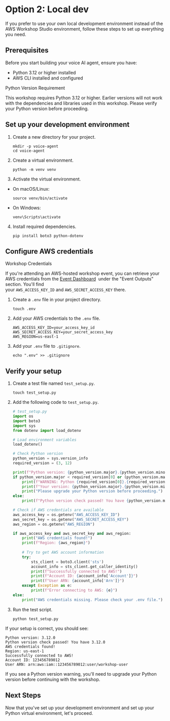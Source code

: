 # Option 2: Local dev

If you prefer to use your own local development environment instead of the AWS Workshop Studio environment, follow these steps to set up everything you need.


## Prerequisites


Before you start building your voice AI agent, ensure you have:

- Python 3.12 or higher installed
- AWS CLI installed and configured

Python Version Requirement

This workshop requires Python 3.12 or higher. Earlier versions will not work with the dependencies and libraries used in this workshop. Please verify your Python version before proceeding.


## Set up your development environment


1. Create a new directory for your project.
    
    ```
    mkdir -p voice-agent
    cd voice-agent
    ```
    
2. Create a virtual environment.
    
    ```
    python -m venv venv
    ```
    
3. Activate the virtual environment.
    

- On macOS/Linux:
    
    ```
    source venv/bin/activate
    ```
    
- On Windows:
    
    ```
    venv\Scripts\activate
    ```
    

4. Install required dependencies.
    
    ```
    pip install boto3 python-dotenv
    ```
    


## Configure AWS credentials


Workshop Credentials

If you're attending an AWS-hosted workshop event, you can retrieve your AWS credentials from the [Event Dashboard](https://prod.workshops.aws/event/dashboard/en-US)  under the "Event Outputs" section. You'll find your `AWS_ACCESS_KEY_ID` and `AWS_SECRET_ACCESS_KEY` there.

1. Create a `.env` file in your project directory.
    
    ```
    touch .env
    ```
    
2. Add your AWS credentials to the `.env` file.
    
    ```
    AWS_ACCESS_KEY_ID=your_access_key_id
    AWS_SECRET_ACCESS_KEY=your_secret_access_key
    AWS_REGION=us-east-1
    ```
    
3. Add your `.env` file to `.gitignore`.
    
    ```
    echo ".env" >> .gitignore
    ```
    


## Verify your setup


1. Create a test file named `test_setup.py`.
    
    ```
    touch test_setup.py
    ```
    
2. Add the following code to `test_setup.py`.
    
    ```python
    # test_setup.py
    import os
    import boto3
    import sys
    from dotenv import load_dotenv
    
    # Load environment variables
    load_dotenv()
    
    # Check Python version
    python_version = sys.version_info
    required_version = (3, 12)
    
    print(f"Python version: {python_version.major}.{python_version.minor}.{python_version.micro}")
    if python_version.major < required_version[0] or (python_version.major == required_version[0] and python_version.minor < required_version[1]):
        print(f"WARNING: Python {required_version[0]}.{required_version[1]} or higher is required for this workshop.")
        print(f"Your version: {python_version.major}.{python_version.minor}.{python_version.micro}")
        print("Please upgrade your Python version before proceeding.")
    else:
        print(f"Python version check passed! You have {python_version.major}.{python_version.minor}.{python_version.micro}")
    
    # Check if AWS credentials are available
    aws_access_key = os.getenv("AWS_ACCESS_KEY_ID")
    aws_secret_key = os.getenv("AWS_SECRET_ACCESS_KEY")
    aws_region = os.getenv("AWS_REGION")
    
    if aws_access_key and aws_secret_key and aws_region:
        print("AWS credentials found!")
        print(f"Region: {aws_region}")
        
        # Try to get AWS account information
        try:
            sts_client = boto3.client('sts')
            account_info = sts_client.get_caller_identity()
            print(f"Successfully connected to AWS!")
            print(f"Account ID: {account_info['Account']}")
            print(f"User ARN: {account_info['Arn']}")
        except Exception as e:
            print(f"Error connecting to AWS: {e}")
    else:
        print("AWS credentials missing. Please check your .env file.")
    ```
    
3. Run the test script.
    
    ```
    python test_setup.py
    ```
    

If your setup is correct, you should see:

```
Python version: 3.12.0
Python version check passed! You have 3.12.0
AWS credentials found!
Region: us-east-1
Successfully connected to AWS!
Account ID: 123456789012
User ARN: arn:aws:iam::123456789012:user/workshop-user
```

If you see a Python version warning, you'll need to upgrade your Python version before continuing with the workshop.


## Next Steps

Now that you've set up your development environment and set up your Python virtual environment, let's proceed.
